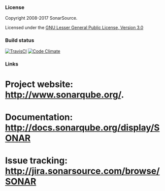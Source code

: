 ### License

Copyright 2008-2017 SonarSource.

Licensed under the [GNU Lesser General Public License, Version 3.0](http://www.gnu.org/licenses/lgpl.txt)

### Build status

[![TravisCI](https://travis-ci.org/pmpavlov/sonarqube.svg?branch=master)](https://travis-ci.org/pmpavlov/sonarqube)
[![Code Climate](https://codeclimate.com/github/pmpavlov/sonarqube/badges/gpa.svg)](https://codeclimate.com/github/pmpavlov/sonarqube)

### Links

# Project website: <http://www.sonarqube.org/>.
# Documentation: <http://docs.sonarqube.org/display/SONAR>
# Issue tracking: <http://jira.sonarsource.com/browse/SONAR>
